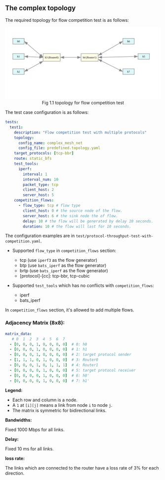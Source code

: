 ## The complex topology

The required topology for flow competition test is as follows:

<div align="center" style="text-align:center">
<img src="../docs/imgs/complex-top.svg" alt=""></div>
<div align="center">Fig 1.1 topology for flow competition test </div>

The test case configuration is as follows:

```yaml
tests:
  test1:
    description: "Flow competition test with multiple protocols"
    topology:
      config_name: complex_mesh_net
      config_file: predefined.topology.yaml
    target_protocols: [tcp-bbr]
    route: static_bfs
    test_tools:
      iperf:
        interval: 1
        interval_num: 10
        packet_type: tcp
        client_host: 2
        server_host: 5
    competition_flows:
      - flow_type: tcp # flow type
        client_host: 0 # the source node of the flow.
        server_host: 6 # the sink node the of flow.
        delay: 10 # the flow will be generated by delay 10 seconds.
        duration: 10 # the flow will last for 10 seconds.
```

The configuration examples are in `test/protocol-throughput-test-with-competition.yaml`.

- Supported `flow_type` in `competition_flows` section:
  - tcp (use `iperf3` as the flow generator)
  - btp (use `bats_iperf` as the flow generator)
  - brtp (use `bats_iperf` as the flow generator)
  - [protocol]-[cc]: tcp-bbr, tcp-cubic
  
- Supported `test_tools` which has no conflicts with `competition_flows`:
  - iperf
  - bats_iperf

In `competition_flows` section, it's allowed to add multiple flows.

### **Adjacency Matrix (8x8):**

```yaml
matrix_data:
   # 0  1  2  3  4  5  6  7
  - [0, 0, 0, 1, 0, 0, 0, 0]  # 0: h0
  - [0, 0, 0, 1, 0, 0, 0, 0]  # 1: h1
  - [0, 0, 0, 1, 0, 0, 0, 0]  # 2: target protocol sender
  - [1, 1, 1, 0, 1, 0, 0, 0]  # 3: Router0
  - [0, 0, 0, 1, 0, 1, 1, 1]  # 4: Router1
  - [0, 0, 0, 0, 1, 0, 0, 0]  # 5: target protocol receiver
  - [0, 0, 0, 0, 1, 0, 0, 0]  # 6: h0'
  - [0, 0, 0, 0, 1, 0, 0, 0]  # 7: h1'
```

**Legend:**  
- Each row and column is a node.
- A `1` at `[i][j]` means a link from node `i` to node `j`.
- The matrix is symmetric for bidirectional links.

**Bandwidths:**

Fixed 1000 Mbps for all links.

**Delay:**

Fixed 10 ms for all links.

**loss rate:**

The links which are connected to the router have a loss rate of 3% for each direction.

